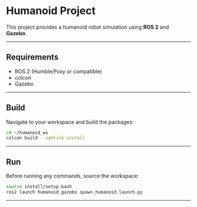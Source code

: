 # Humanoid Project

This project provides a humanoid robot simulation using **ROS 2** and **Gazebo**.

---

## Requirements

- ROS 2 (Humble/Foxy or compatible)
- colcon
- Gazebo

---

## Build

Navigate to your workspace and build the packages:

```bash
cd ~/humanoid_ws
colcon build --symlink-install
```

---

## Run

Before running any commands, source the workspace:

```bash
source install/setup.bash
ros2 launch humanoid_gazebo spawn_humanoid.launch.py
```

---
